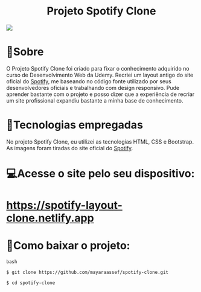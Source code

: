 <h1 align="center"> Projeto Spotify Clone

</h1>

<img src="imagens/tela.gif">

# 👀Sobre

O Projeto Spotify Clone foi criado para fixar o conhecimento adquirido no curso de Desenvolvimento Web da Udemy. Recriei um layout antigo do site oficial do [Spotify](https://www.spotify.com/br/), me baseando no código fonte utilizado por seus desenvolvedores oficiais e trabalhando com design responsivo. Pude aprender bastante com o projeto e posso dizer que a experiência de recriar um site profissional expandiu bastante a minha base de conhecimento.

#  🔧Tecnologias empregadas

No projeto Spotify Clone, eu utilizei as tecnologias HTML, CSS e Bootstrap. As imagens foram tiradas do site oficial do [Spotify](https://www.spotify.com/br/).

# 💻Acesse o site pelo seu dispositivo:
# https://spotify-layout-clone.netlify.app 

# 📁Como baixar o projeto:

```
bash

$ git clone https://github.com/mayaraassef/spotify-clone.git

$ cd spotify-clone

```
